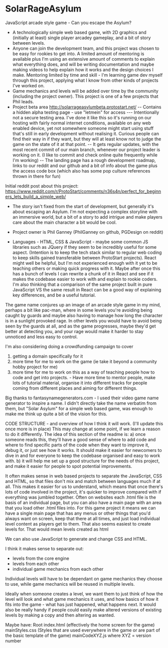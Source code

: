 # SolarRageAsylum
JavaScript arcade style game - Can you escape the Asylum?
- A technologically simple web based game, with 2D graphics and (initially at least) single player arcadey gameplay, and a bit of story between levels.
- Anyone can join the development team, and this project was chosen to be easy for rookies to get into. A limited amount of mentoring is available plus I'm using an extensive amount of comments to explain what everything does, and will be writing documentation and maybe making videos to help explain how it works and the design choices I make. Mentoring limited by time and skill - I'm learning game dev myself through this project, applying what I know from other kinds of projects I've worked on.
- Game mechanics and levels will be added over time by the community (including the project owner). This project is one of a few projects that Phil leads.
- Project beta area http://solarrageasylumbeta.protostart.net/ 
 -- Contains a hidden alpha testing page - use "letmein" for access
 --- Intentionally not a secure testing area. I've done it like this so it's running on our hosting with fairly normal internet conditions, available on any web enabled device, yet not somewhere someone might start using stuff that's still in early development without realising it. Curious people can find their way in if they want, but they will at least know not to judge the game on the state of it at that point.
 -- It gets regular updates, with the most recent commit of our main branch, whenever our project leader is working on it. (I like to commit and check online quite frequently while I'm working)
 -- The landing page has a rough development roadmap, links to our reddit and our github and a bit of info about the game plus the access code box (which also has some pop culture references thrown in there for fun)

Initial reddit post about this project:
https://www.reddit.com/r/ProtoStart/comments/n36s4n/perfect_for_beginners_lets_build_a_simple_web/


- The story isn't fixed from the start of development, but generally it's about escaping an Asylum. I'm not expecting a complex storyline with an immersive world, but a bit of a story to add intrigue and make players care about the main character a bit would be cool.

- Project owner is Phil Ganney (PhilGanney on github, PGDesign on reddit)
- Languages - HTML, CSS & JavaScript - maybe some common JS libraries such as JQuery if they seem to be incredibly useful for some aspect. (Intention is to keep the tech stack similar to regular web coding to keep skills gained transferable between ProtoStart projects). React might well be helpful, but I'm not experienced enough with it yet to be teaching others or making quick progress with it. Maybe after once this has a bunch of levels I can rewrite a chunk of it in React and see if it makes the codebase easier to work with and explain to rookie coders. I'm also thinking that a comparison of the same project built in pure JavaScript VS the same result in React can be a good way of explaining key differences, and be a useful tutorial.

The game name conjures up an image of an arcade style game in my mind, perhaps a bit like pac-man, where in some levels you're avoiding being caught by guards and maybe also having to manage how long the character is in a sunlight provoked rage. In other levels you would have to avoid being seen by the guards at all, and as the game progresses, maybe they'd get better at detecting you, and your rage would make it harder to stay unnoticed and less easy to control.

I'm also considering doing a crowdfunding campaign to cover 
1) getting a domain specifically for it
2) more time for me to work on the game (ie take it beyond a community hobby project for me)
3) more time for me to work on this as a way of teaching people how to code and get into projects. - Have more time to mentor people, make lots of tutorial material, organise it into different tracks for people coming from different places and aiming for different things.

Big thanks to fantasynamegenerators.com - I used their video game name generator to inspire a name. I didn't directly take the name verbatim from them, but "Solar Asylum" for a simple web based game, was enough to make me think up quite a bit of the vision for this.


CODE STRUCTURE - and overview of how I think it will work. (I'll update this once more is in place)
This may change at some point, if we learn a reason to do it differently. 
The idea of this section of the readme is: 
a) once someone reads this, they'll have a good sense of where to add code and where to find specific parts of the code when they want to improve it, debug it, or just see how it works. It should make it easier for newcomers to dive in and for everyone to keep the codebase organised and easy to work with.
b) it will help me set up a good structure for the needs of this project, and make it easier for people to spot potential improvements.

It often makes sense in web based projects to separate the JavaScript, CSS and HTML, so that files don't mix and match between languages much if at all. This makes it easier for us to understand, which means that once there's lots of code involved in the project, it's quicker to improve compared with if everything was jumbled together. 
Often on websites each .html file is the basis of an individual page, but you can also have a main page with an area that you load other .html files into. For this game project it means we can have a single main page that has any menus or other things that you'd always want on screen, keep that there at all times, and just load individual level content as players get to them. That also seems easiest to create levels for. That would mean levels created as html 

We can also use JavaScript to generate and change CSS and HTML. 


I think it makes sense to separate out:

 - levels from the core engine
 - levels from each other 
 - individual game mechanics from each other 
 
 Individual levels will have to be dependant on game mechanics they choose to use, while game mechanics will be reused in multiple levels. 
 
 Ideally when someone creates a level, we want them to just think of how the level will look and what game mechanics it uses, and how basics of how it fits into the game - what has just happened, what happens next. It would also be really handy if people could easily make altered versions of existing levels by making a copy and then altering as wanted.

 
 Maybe have:
Root
	index.html (effectively the home screen for the game)
	mainStyles.css (Styles that are used everywhere in the game or are part of the basic template of the game)
	mainCodeXYZ.js where XYZ = version number